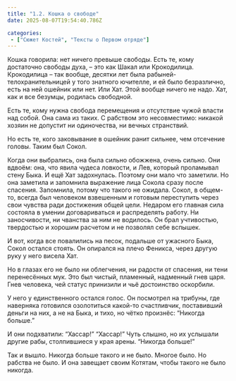 ```yaml
---
title: "1.2. Кошка о свободе"
date: 2025-08-07T19:54:40.786Z

categories:
 - ["Сюжет Костей", "Тексты о Первом отряде"]
---
```


Кошка говорила: нет ничего превыше свободы. Есть те, кому достаточно
свободы духа, – это как Шакал или Крокодилица. Крокодилица – так вообще,
десятки лет была рабыней-телохранительницей у того знатного ючителле, и
ей было безразлично, есть на ней ошейник или нет. Или Хат. Этой вообще
ничего не надо. Хат, как и все безумцы, родилась свободной.

Есть те, кому нужна свобода перемещения и отсутствие чужой власти над
собой. Она сама из таких. С рабством это несовместимо: никакой хозяин не
допустит ни одиночества, ни вечных странствий.

Но есть те, кого заковывание в ошейник ранит сильнее, чем отсечение
головы. Таким был Сокол.

Когда они выбрались, она была сильно обожжена, очень сильно. Они вдвоём:
она, что явила чудеса ловкости, и Лев, который проламывал стену Быка. И
ещё Хат задохнулась. Поэтому они мало что заметили. Но она заметила и
запомнила выражение лица Сокола сразу после спасения. Запомнила, потому
что такого не ожидала. Сокол, в общем-то, всегда был человеком
взвешенным и готовым переступить через свои чувства ради достижения
общей цели. Недаром его главная сила состояла в умении договариваться и
распределять работу. Ни заносчивости, ни чванства за ним не водилось. Он
брал учтивостью, твердостью и хорошим расчетом и не позволял себе
вспышек.

И вот, когда все повалились на песок, подальше от ужасного Быка, Сокол
остался стоять. Он опирался на плечо Феникса, через другую руку у него
висела Хат.

Но в глазах его не было ни облегчения, ни радости от спасения, ни тени
перенесённых мук. Это был чистый, пламенный, надменный гнев царя. Гнев
человека, чей статус принизили и чьё достоинство оскорбили.

У него у единственного остался голос. Он посмотрел на трибуны, где
наверняка готовился озолотиться какой-то счастливчик, поставивший деньги
на них, а не на Быка, и тихо, но чётко произнёс: “Никогда больше.”

И они подхватили: “Хассар!” “Хассар!” Чуть слышно, но их услышали другие
рабы, столпившиеся у края арены. “Никогда больше!”

Так и вышло. Никогда больше такого и не было. Многое было. Но рабства не
было. И она завещает своим Котятам, чтобы такого не было никогда.
